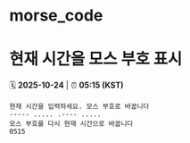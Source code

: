 # morse_code
# 현재 시간을 모스 부호 표시
<!-- MORSE_TIME_START -->
🗓️ **2025-10-24** | ⏰ **05:15 (KST)**

```
현재 시간을 입력하세요. 모스 부호로 바꿉니다
----- ..... .---- .....
모스 부호를 다시 현재 시간으로 바꿉니다
0515
```
<!-- MORSE_TIME_END -->
